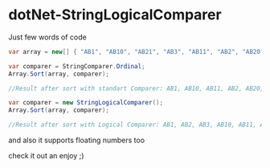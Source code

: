 # dotNet-StringLogicalComparer

Just few words of code
```csharp
var array = new[] { "AB1", "AB10", "AB21", "AB3", "AB11", "AB2", "AB20", "AB30", "AB31" };

var comparer = StringComparer.Ordinal;
Array.Sort(array, comparer);

//Result after sort with standart Comparer: AB1, AB10, AB11, AB2, AB20, AB21, AB3, AB30, AB31

var comparer = new StringLogicalComparer();
Array.Sort(array, comparer);

//Result after sort with Logical Comparer: AB1, AB2, AB3, AB10, AB11, AB20, AB21, AB30, AB31
```

and also it supports floating numbers too

check it out an enjoy ;)
